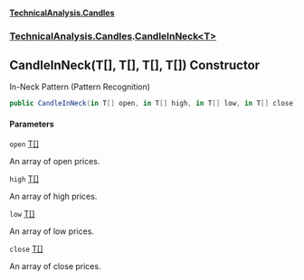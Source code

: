 #### [TechnicalAnalysis\.Candles](Atypical.TechnicalAnalysis.Candles.md 'Atypical\.TechnicalAnalysis\.Candles')
### [TechnicalAnalysis\.Candles](Atypical.TechnicalAnalysis.Candles.md#TechnicalAnalysis.Candles 'TechnicalAnalysis\.Candles').[CandleInNeck&lt;T&gt;](CandleInNeck_T_.md 'TechnicalAnalysis\.Candles\.CandleInNeck\<T\>')

## CandleInNeck\(T\[\], T\[\], T\[\], T\[\]\) Constructor

In\-Neck Pattern \(Pattern Recognition\)

```csharp
public CandleInNeck(in T[] open, in T[] high, in T[] low, in T[] close);
```
#### Parameters

<a name='TechnicalAnalysis.Candles.CandleInNeck_T_.CandleInNeck(T[],T[],T[],T[]).open'></a>

`open` [T](CandleInNeck_T_.md#TechnicalAnalysis.Candles.CandleInNeck_T_.T 'TechnicalAnalysis\.Candles\.CandleInNeck\<T\>\.T')[\[\]](https://docs.microsoft.com/en-us/dotnet/api/System.Array 'System\.Array')

An array of open prices\.

<a name='TechnicalAnalysis.Candles.CandleInNeck_T_.CandleInNeck(T[],T[],T[],T[]).high'></a>

`high` [T](CandleInNeck_T_.md#TechnicalAnalysis.Candles.CandleInNeck_T_.T 'TechnicalAnalysis\.Candles\.CandleInNeck\<T\>\.T')[\[\]](https://docs.microsoft.com/en-us/dotnet/api/System.Array 'System\.Array')

An array of high prices\.

<a name='TechnicalAnalysis.Candles.CandleInNeck_T_.CandleInNeck(T[],T[],T[],T[]).low'></a>

`low` [T](CandleInNeck_T_.md#TechnicalAnalysis.Candles.CandleInNeck_T_.T 'TechnicalAnalysis\.Candles\.CandleInNeck\<T\>\.T')[\[\]](https://docs.microsoft.com/en-us/dotnet/api/System.Array 'System\.Array')

An array of low prices\.

<a name='TechnicalAnalysis.Candles.CandleInNeck_T_.CandleInNeck(T[],T[],T[],T[]).close'></a>

`close` [T](CandleInNeck_T_.md#TechnicalAnalysis.Candles.CandleInNeck_T_.T 'TechnicalAnalysis\.Candles\.CandleInNeck\<T\>\.T')[\[\]](https://docs.microsoft.com/en-us/dotnet/api/System.Array 'System\.Array')

An array of close prices\.